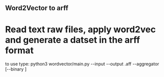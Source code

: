 ## Word2Vector to arff

# Read text raw files, apply word2vec and generate a datset in the arff format 


<p>to use type: python3 wordvector/main.py --input <folder> --output <fileName>.aff --aggregator <value> [--binary <value>]</p> 
